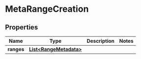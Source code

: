 

# MetaRangeCreation


## Properties

| Name | Type | Description | Notes |
|------------ | ------------- | ------------- | -------------|
|**ranges** | [**List&lt;RangeMetadata&gt;**](RangeMetadata.md) |  |  |



